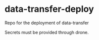 # data-transfer-deploy

Repo for the deployment of data-transfer

Secrets must be provided through drone. 
